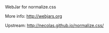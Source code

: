 WebJar for normalize.css

More info: http://webjars.org

Upstream: http://necolas.github.io/normalize.css/
